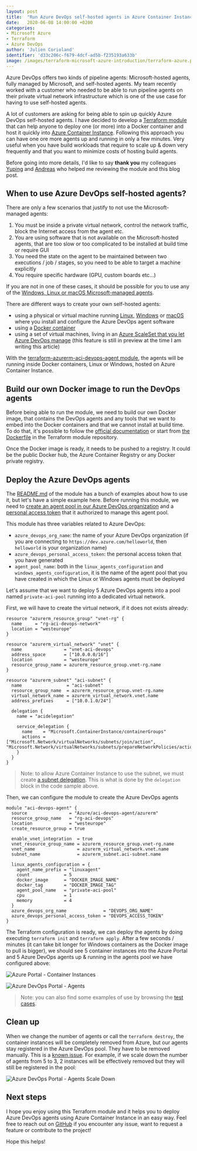 ```yaml
---
layout: post
title:  "Run Azure DevOps self-hosted agents in Azure Container Instance using Terraform"
date:   2020-06-08 14:00:00 +0200
categories: 
- Microsoft Azure
- Terraform
- Azure DevOps
author: 'Julien Corioland'
identifier: 'd33c206c-f679-4dcf-ad5b-f235193a633b'
image: /images/terraform-microsoft-azure-introduction/terraform-azure.png
---
```


Azure DevOps offers two kinds of pipeline agents: Microsoft-hosted agents, fully managed by Microsoft, and self-hosted agents. My team recently worked with a customer who needed to be able to run pipeline agents on their private virtual network infrastructure which is one of the use case for having to use self-hosted agents.

<!--more-->

A lot of customers are asking for being able to spin up quickly Azure DevOps self-hosted agents. I have decided to develop a [Terraform module](https://github.com/Azure/terraform-azurerm-aci-devops-agent) that can help anyone to deploy one (or more) into a Docker container and host it quickly into [Azure Container Instance](https://azure.microsoft.com/en-us/services/container-instances/). Following this approach you can have one ore more agents up and running in only a few minutes. Very useful when you have build workloads that require to scale up & down very frequently and that you want to minimize costs of hosting build agents.

Before going into more details, I'd like to say **thank you** my colleagues [Yuping](https://github.com/yupwei68) and [Andreas](https://github.com/aheumaier) who helped me reviewing the module and this blog post.

## When to use Azure DevOps self-hosted agents?

There are only a few scenarios that justify to not use the Microsoft-managed agents:

1. You must be inside a private virtual network, control the network traffic, block the Internet access from the agent etc.
2. You are using software that is not available on the Microsoft-hosted agents, that are too slow or too complicated to be installed at build time or require GUI
3. You need the state on the agent to be maintained between two executions / job / stages, so you need to be able to target a machine explicitly
4. You require specific hardware (GPU, custom boards etc...)

If you are not in one of these cases, it should be possible for you to use any of the [Windows, Linux or macOS Microsoft-managed agents](https://docs.microsoft.com/en-us/azure/devops/pipelines/agents/hosted?view=azure-devops&tabs=yaml).

There are different ways to create your own self-hosted agents:

- using a physical or virtual machine running [Linux](https://docs.microsoft.com/en-us/azure/devops/pipelines/agents/v2-linux?view=azure-devops), [Windows](https://docs.microsoft.com/en-us/azure/devops/pipelines/agents/v2-windows?view=azure-devops) or [macOS](https://docs.microsoft.com/en-us/azure/devops/pipelines/agents/v2-osx?view=azure-devops) where you install and configure the Azure DevOps agent software
- using a [Docker container](https://docs.microsoft.com/en-us/azure/devops/pipelines/agents/docker?view=azure-devops)
- using a set of virtual machines, living in an [Azure ScaleSet that you let Azure DevOps manage](https://docs.microsoft.com/en-us/azure/devops/pipelines/agents/scale-set-agents?view=azure-devops) (this feature is still in preview at the time I am writing this article)

With the [terraform-azurerm-aci-devops-agent module](https://github.com/Azure/terraform-azurerm-aci-devops-agent), the agents will be running inside Docker containers, Linux or Windows, hosted on Azure Container Instance.

## Build our own Docker image to run the DevOps agents

Before being able to run the module, we need to build our own Docker image, that contains the DevOps agents and any tools that we want to embed into the Docker containers and that we cannot install at build time. To do that, it's possible to follow the [official documentation](https://docs.microsoft.com/en-us/azure/devops/pipelines/agents/docker?view=azure-devops) or start from [the Dockerfile](https://github.com/Azure/terraform-azurerm-aci-devops-agent/blob/master/Docker/README.md) in the Terraform module repository.

Once the Docker image is ready, it needs to be pushed to a registry. It could be the public Docker hub, the Azure Container Registry or any Docker private registry.

## Deploy the Azure DevOps agents

The [README.md](https://github.com/Azure/terraform-azurerm-aci-devops-agent/blob/master/README.md) of the module has a bunch of examples about how to use it, but let's have a simple example here. Before running this module, we need to [create an agent pool in our Azure DevOps organization](https://docs.microsoft.com/en-us/azure/devops/pipelines/agents/pools-queues?view=azure-devops&tabs=yaml%2Cbrowser#creating-agent-pools) and a [personal access token](https://docs.microsoft.com/en-us/azure/devops/pipelines/agents/v2-linux?view=azure-devops#permissions) that it authorized to manage this agent pool.

This module has three variables related to Azure DevOps:

- `azure_devops_org_name`: the name of your Azure DevOps organization (if you are connecting to `https://dev.azure.com/helloworld`, then `helloworld` is your organization name)
- `azure_devops_personal_access_token`: the personal access token that you have generated
- `agent_pool_name`: both in the `linux_agents_configuration` and `windows_agents_configuration`, it is the name of the agent pool that you have created in which the Linux or Windows agents must be deployed

Let's assume that we want to deploy 5 Azure DevOps agents into a pool named `private-aci-pool` running into a dedicated virtual network.

First, we will have to create the virtual network, if it does not exists already:

```hcl
resource "azurerm_resource_group" "vnet-rg" {
  name     = "rg-aci-devops-network"
  location = "westeurope"
}

resource "azurerm_virtual_network" "vnet" {
  name                = "vnet-aci-devops"
  address_space       = ["10.0.0.0/16"]
  location            = "westeurope"
  resource_group_name = azurerm_resource_group.vnet-rg.name
}

resource "azurerm_subnet" "aci-subnet" {
  name                 = "aci-subnet"
  resource_group_name  = azurerm_resource_group.vnet-rg.name
  virtual_network_name = azurerm_virtual_network.vnet.name
  address_prefixes     = ["10.0.1.0/24"]

  delegation {
    name = "acidelegation"

    service_delegation {
      name    = "Microsoft.ContainerInstance/containerGroups"
      actions = ["Microsoft.Network/virtualNetworks/subnets/join/action", "Microsoft.Network/virtualNetworks/subnets/prepareNetworkPolicies/action"]
    }
  }
}
```

> Note: to allow Azure Container Instance to use the subnet, we must create [a subnet delegation](https://docs.microsoft.com/en-us/azure/virtual-network/manage-subnet-delegation). This is what is done by the `delegation` block in the code sample above.

Then, we can configure the module to create the Azure DevOps agents

```hcl
module "aci-devops-agent" {
  source                = "Azure/aci-devops-agent/azurerm"
  resource_group_name   = "rg-aci-devops"
  location              = "westeurope"
  create_resource_group = true

  enable_vnet_integration  = true
  vnet_resource_group_name = azurerm_resource_group.vnet-rg.name
  vnet_name                = azurerm_virtual_network.vnet.name
  subnet_name              = azurerm_subnet.aci-subnet.name

  linux_agents_configuration = {
    agent_name_prefix = "linuxagent"
    count             = 5
    docker_image      = "DOCKER_IMAGE_NAME"
    docker_tag        = "DOCKER_IMAGE_TAG"
    agent_pool_name   = "private-aci-pool"
    cpu               = 1
    memory            = 4
  }
  azure_devops_org_name              = "DEVOPS_ORG_NAME"
  azure_devops_personal_access_token = "DEVOPS_ACCESS_TOKEN"
}
```

The Terraform configuration is ready, we can deploy the agents by doing executing `terraform init` and `terraform apply`. After a few seconds / minutes (it can take bit longer for Windows containers as the Docker image to pull is bigger), we should see 5 container instances into the Azure Portal and 5 Azure DevOps agents up & running in the agents pool we have configured above:

![Azure Portal - Container Instances](/images/terraform-aci-devops-agents/azure-portal-container-instances.png)

![Azure DevOps Portal - Agents](/images/terraform-aci-devops-agents/azure-devops-portal-agents.png)

> Note: you can also find some examples of use by browsing the [test cases](https://github.com/Azure/terraform-azurerm-aci-devops-agent/blob/test/fixture).

## Clean up

When we change the number of agents or call the `terraform destroy`, the container instances will be completely removed from Azure, but our agents stay registered in the Azure DevOps pool. They have to be removed manually. This is a [known issue](https://github.com/Azure/terraform-azurerm-aci-devops-agent/issues/3). For example, if we scale down the number of agents from 5 to 3, 2 instances will be effectively removed but they will still be registered in the pool:

![Azure DevOps Portal - Agents Scale Down](/images/terraform-aci-devops-agents/azure-devops-portal-agents-scale-down.png)

## Next steps

I hope you enjoy using this Terraform module and it helps you to deploy Azure DevOps agents using Azure Container Instance in an easy way. Feel free to reach out on [GitHub](https://github.com/Azure/terraform-azurerm-aci-devops-agent/issues) if you encounter any issue, want to request a feature or contribute to the project!

Hope this helps!
